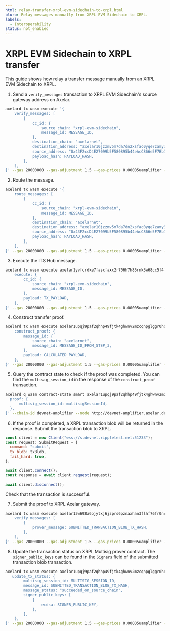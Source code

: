 ```yaml
---
html: relay-transfer-xrpl-evm-sidechain-to-xrpl.html
blurb: Relay messages manually from XRPL EVM Sidechain to XRPL.
labels:
  - Interoperability
status: not_enabled
---
```


# XRPL EVM Sidechain to XRPL transfer

This guide shows how relay a transfer message manually from an XRPL EVM Sidechain to XRPL.

1. Send a `verify_messages` transaction to XRPL EVM Sidechain's source gateway address on Axelar.

```bash
axelard tx wasm execute '{
    verify_messages: [
        {
            cc_id: {
                source_chain: "xrpl-evm-sidechain",
                message_id: MESSAGE_ID,
            },
            destination_chain: "axelarnet",
            destination_address: "axelar10jzzmv5m7da7dn2xsfac0yqe7zamy34uedx3e28laq0p6f3f8dzqp649fp",
            source_address: "0x43F2ccD4E27099b5F580895b44eAcC866e5F7Bb1",
            payload_hash: PAYLOAD_HASH,
        },
    ],
}' --gas 20000000 --gas-adjustment 1.5 --gas-prices 0.00005uamplifier --chain-id devnet-amplifier --node http://devnet-amplifier.axelar.dev:26657
```

2. Route the message.

```bash
axelard tx wasm execute '{
    route_messages: [
        {
            cc_id: {
                source_chain: "xrpl-evm-sidechain",
                message_id: MESSAGE_ID,
            },
            destination_chain: "axelarnet",
            destination_address: "axelar10jzzmv5m7da7dn2xsfac0yqe7zamy34uedx3e28laq0p6f3f8dzqp649fp",
            source_address: "0x43F2ccD4E27099b5F580895b44eAcC866e5F7Bb1",
            payload_hash: PAYLOAD_HASH,
        },
    ],
}' --gas 20000000 --gas-adjustment 1.5 --gas-prices 0.00005uamplifier --chain-id devnet-amplifier --node http://devnet-amplifier.axelar.dev:26657
```

3. Execute the ITS Hub message.

```bash
axelard tx wasm execute axelar1yvfcrdke7fasxfaxx2r706h7h85rnk3w68cc5f4fkmafz5j755ssl8h9p0 '{
    execute: {
        cc_id: {
            source_chain: "xrpl-evm-sidechain",
            message_id: MESSAGE_ID,
        },
        payload: TX_PAYLOAD,
    },
}' --gas 20000000 --gas-adjustment 1.5 --gas-prices 0.00005uamplifier --chain-id devnet-amplifier --node http://devnet-amplifier.axelar.dev:26657
```

4. Construct transfer proof.

```bash
axelard tx wasm execute axelar1upqj9paf2qhhp49fjtk4ghwnv2mzcqnpglggr0hds8dy9a4stz2st0ewsh '{
    construct_proof: {
        message_id: {
            source_chain: "axelarnet",
            message_id: MESSAGE_ID_FROM_STEP_3,
        },
        payload: CALCULATED_PAYLOAD,
    },
}' --gas 20000000 --gas-adjustment 1.5 --gas-prices 0.00005uamplifier --chain-id devnet-amplifier --node http://devnet-amplifier.axelar.dev:26657
```

5. Query the contract state to check if the proof was completed. You can find the `multisig_session_id` in the response of the `construct_proof` transaction.

```bash
axelard q wasm contract-state smart axelar1upqj9paf2qhhp49fjtk4ghwnv2mzcqnpglggr0hds8dy9a4stz2st0ewsh '{
  proof: {
      multisig_session_id: multisigSessionId,
  },
}' --chain-id devnet-amplifier --node http://devnet-amplifier.axelar.dev:26657 --output json
```

6. If the proof is completed, a XRPL transaction blob will be returned in the response. Submit the transaction blob to XRPL.

```javascript
const client = new Client("wss://s.devnet.rippletest.net:51233");
const request: SubmitRequest = {
  command: "submit",
  tx_blob: txBlob,
  fail_hard: true,
};

await client.connect();
const response = await client.request(request);

await client.disconnect();
```

Check that the transaction is successful.

7. Submit the proof to XRPL Axelar gateway.

```bash
axelard tx wasm execute axelar13w698a6pjytxj6jzprs6pznaxhan3flhf76fr0nc7jg3udcsa07q9c7da3 '{
    verify_messages: [
        {
            prover_message: SUBMITTED_TRANSACTION_BLOB_TX_HASH,
        },
    ],
}' --gas 20000000 --gas-adjustment 1.5 --gas-prices 0.00005uamplifier --chain-id devnet-amplifier --node http://devnet-amplifier.axelar.dev:26657
```

8. Update the transaction status on XRPL Multisig prover contract. The `signer_public_keys` can be found in the `Signers` field of the submitted transaction blob transaction.

```bash
axelard tx wasm execute axelar1upqj9paf2qhhp49fjtk4ghwnv2mzcqnpglggr0hds8dy9a4stz2st0ewsh '{
   update_tx_status: {
        multisig_session_id: MULTISIG_SESSION_ID,
        message_id: SUBMITTED_TRANSACTION_BLOB_TX_HASH,
        message_status: "succeeded_on_source_chain",
        signer_public_keys: [
            {
                ecdsa: SIGNER_PUBLIC_KEY,
            },
        ],
    },
}' --gas 20000000 --gas-adjustment 1.5 --gas-prices 0.00005uamplifier --chain-id devnet-amplifier --node http://devnet-amplifier.axelar.dev:26657

```
